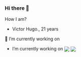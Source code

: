 ### Hi there 👋

How I am?

*  Victor Hugo., 21 years

🔭 I’m currently working on 

  * I’m currently working on
  <img align="center" src="https://github-readme-stats.vercel.app/api?username=victorhuguw&show_icons=true&theme=radical" /> <img align="center" src="https://github-readme-stats.vercel.app/api/top-langs/?username=victorhuguw&layout=compact" /> 

